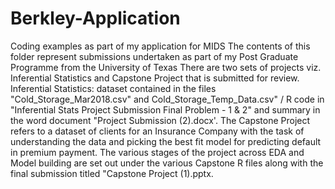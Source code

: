 # Berkley-Application
Coding examples as part of my application for MIDS
The contents of this folder represent submissions undertaken as part of my Post Graduate Programme from the University of Texas
There are two sets of projects viz. Inferential Statistics and Capstone Project that is submitted for review.
Inferential Statistics: dataset contained in the files "Cold_Storage_Mar2018.csv" and Cold_Storage_Temp_Data.csv" / R code in "Inferential Stats Project Submission Final Problem - 1 & 2" and summary in the word document "Project Submission (2).docx'.
The Capstone Project refers to a dataset of clients for an Insurance Company with the task of understanding the data and picking the best fit model for predicting default in premium payment. The various stages of the project across EDA and Model building are set out under the various Capstone R files along with the final submission titled "Capstone Project (1).pptx.

